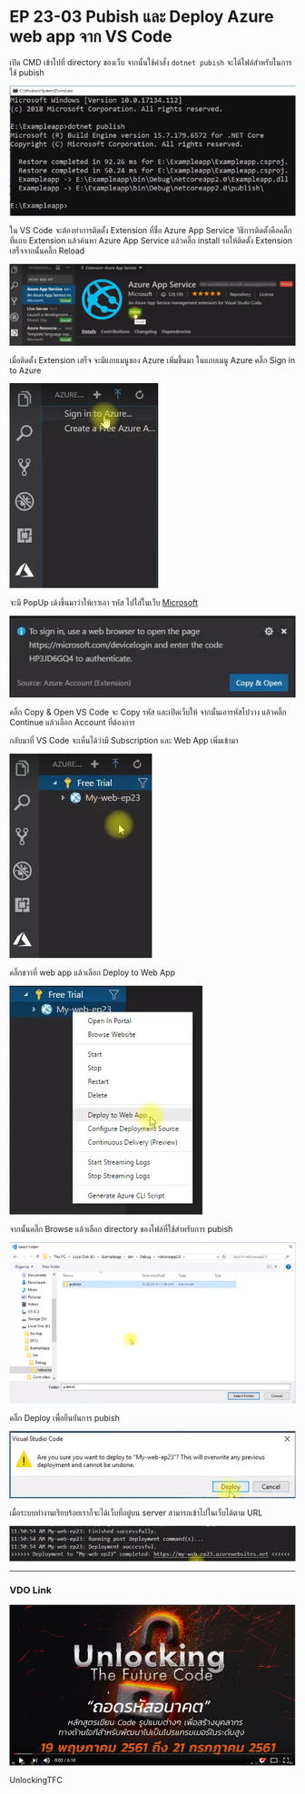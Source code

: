 # EP 23-03 Pubish และ Deploy Azure web app จาก VS Code

เปิด CMD เข้าไปที่ directory ของเว็บ จากนั้นใช้คำสั่ง `dotnet pubish` จะได้ไฟล์สำหรับในการใช้ pubish

![](images/EP23/230302.PNG)

ใน VS Code จะต้องทำการติดตั้ง Extension ที่ชื่อ Azure App Service วิธีการติดตั้งคือคลิ๊กที่แถบ Extension แล้วค้นหา Azure App Service แล้วคลิ๊ก install รอให้ติดตั้ง Extension เสร็จจากนั้นคลิ๊ก Reload

![](images/EP23/230301.PNG)

เมื่อติดตั้ง Extension เสร็จ จะมีแถบเมนูของ Azure เพิ่มขึ้นมา ในแถบเมนู Azure คลิ๊ก Sign in to Azure 

![](images/EP23/230303.PNG)

จะมี PopUp เด้งขึ้นมาว่าให้เราเอา รหัส ไปใส่ในเว็บ [Microsoft](https://login.microsoftonline.com/common/oauth2/deviceauth) 

![](images/EP23/230304.PNG)

คลิ๊ก Copy & Open VS Code จะ Copy รหัส และเปิดเว็บให้ จากนั้นเอารหัสไปวาง แล้วคลิ๊ก Continue แล้วเลือก Account ที่ต้องการ 

กลับมาที่ VS Code จะเห็นได้ว่ามี Subscription และ Web App เพิ่มเข้ามา  

![](images/EP23/230305.PNG)  

คลิ๊กขวาที่ web app แล้วเลือก Deploy to Web App

![](images/EP23/230306.PNG)

จากนั้นคลิ๊ก Browse แล้วเลือก directory ของไฟล์ที่ใช้สำหรับการ pubish

![](images/EP23/230307.PNG)

คลิ๊ก Deploy เพื่อยืนยันการ pubish  

![](images/EP23/230308.PNG)

เมื่อระบบทำงานเรียบร้อยเราก็จะได้เว็บที่อยู่บน server สามารถเข้าไปในเว็บได้ตาม URL

![](images/EP23/230309.PNG)

* * * 

### VDO Link
[![IMAGE ALT TEXT HERE](images/EP23/Items.PNG)](https://youtu.be/Tmqk_dOTIGg)

UnlockingTFC